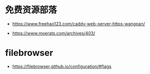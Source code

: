 # 免费资源部落


* https://www.freehao123.com/caddy-web-server-https-wangpan/

* https://www.moerats.com/archives/403/

# filebrowser
* https://filebrowser.github.io/configuration/#flags
